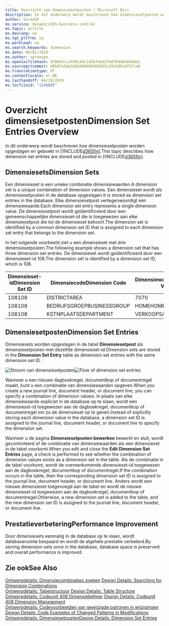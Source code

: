 ```yaml
---
title: Overzicht van dimensiesetposten | Microsoft Docs
description: In dit onderwerp wordt beschreven hoe dimensiesetposten worden opgeslagen en geboekt in Dynamics 365.
author: SorenGP
ms.service: dynamics365-business-central
ms.topic: article
ms.devlang: na
ms.tgt_pltfrm: na
ms.workload: na
ms.search.keywords: dimension
ms.date: 04/01/2019
ms.author: sgroespe
ms.openlocfilehash: 9706b5cc2438c49c143b7ded27447b4d6403e0dc
ms.sourcegitcommit: 60b87e5eb32bb408dd65b9855c29159b1dfbfca8
ms.translationtype: HT
ms.contentlocale: nl-BE
ms.lasthandoff: 04/29/2019
ms.locfileid: "1246805"
---
```

# <a name="dimension-set-entries-overview"></a><span data-ttu-id="b0122-103">Overzicht dimensiesetposten</span><span class="sxs-lookup"><span data-stu-id="b0122-103">Dimension Set Entries Overview</span></span>
<span data-ttu-id="b0122-104">In dit onderwerp wordt beschreven hoe dimensiesetposten worden opgeslagen en geboekt in [!INCLUDE[d365fin](includes/d365fin_md.md)].</span><span class="sxs-lookup"><span data-stu-id="b0122-104">This topic describes how dimension set entries are stored and posted in [!INCLUDE[d365fin](includes/d365fin_md.md)].</span></span>  

## <a name="dimension-sets"></a><span data-ttu-id="b0122-105">Dimensiesets</span><span class="sxs-lookup"><span data-stu-id="b0122-105">Dimension Sets</span></span>  
<span data-ttu-id="b0122-106">Een dimensieset is een unieke combinatie dimensiewaarden.</span><span class="sxs-lookup"><span data-stu-id="b0122-106">A dimension set is a unique combination of dimension values.</span></span> <span data-ttu-id="b0122-107">Een dimensieset wordt als dimensiesetposten in de database opgeslagen.</span><span class="sxs-lookup"><span data-stu-id="b0122-107">It is stored as dimension set entries in the database.</span></span> <span data-ttu-id="b0122-108">Elke dimensiesetpost vertegenwoordigt één dimensiewaarde.</span><span class="sxs-lookup"><span data-stu-id="b0122-108">Each dimension set entry represents a single dimension value.</span></span> <span data-ttu-id="b0122-109">De dimensiesetpost wordt geïdentificeerd door een gemeenschappelijke dimensieset-id die is toegewezen aan elke dimensiesetpost die tot de dimensieset behoort.</span><span class="sxs-lookup"><span data-stu-id="b0122-109">The dimension set is identified by a common dimension set ID that is assigned to each dimension set entry that belongs to the dimension set.</span></span>  

<span data-ttu-id="b0122-110">In het volgende voorbeeld ziet u een dimensieset met drie dimensiesetposten.</span><span class="sxs-lookup"><span data-stu-id="b0122-110">The following example shows a dimension set that has three dimension set entries.</span></span> <span data-ttu-id="b0122-111">De dimensieset wordt geïdentificeerd door een dimensieset-id 108.</span><span class="sxs-lookup"><span data-stu-id="b0122-111">The dimension set is identified by a dimension set ID, which is 108.</span></span>  

|<span data-ttu-id="b0122-112">Dimensieset-id</span><span class="sxs-lookup"><span data-stu-id="b0122-112">Dimension Set ID</span></span>|<span data-ttu-id="b0122-113">Dimensiecode</span><span class="sxs-lookup"><span data-stu-id="b0122-113">Dimension Code</span></span>|<span data-ttu-id="b0122-114">Dimensiewaardecode</span><span class="sxs-lookup"><span data-stu-id="b0122-114">Dimension Value Code</span></span>|<span data-ttu-id="b0122-115">Dimensiewaardenaam</span><span class="sxs-lookup"><span data-stu-id="b0122-115">Dimension Value Name</span></span>|  
|----------------------|--------------------|--------------------------|--------------------------|  
|<span data-ttu-id="b0122-116">108</span><span class="sxs-lookup"><span data-stu-id="b0122-116">108</span></span>|<span data-ttu-id="b0122-117">DISTRICT</span><span class="sxs-lookup"><span data-stu-id="b0122-117">AREA</span></span>|<span data-ttu-id="b0122-118">70</span><span class="sxs-lookup"><span data-stu-id="b0122-118">70</span></span>|<span data-ttu-id="b0122-119">Noord-Amerika</span><span class="sxs-lookup"><span data-stu-id="b0122-119">America North</span></span>|  
|<span data-ttu-id="b0122-120">108</span><span class="sxs-lookup"><span data-stu-id="b0122-120">108</span></span>|<span data-ttu-id="b0122-121">BEDRIJFSGROEP</span><span class="sxs-lookup"><span data-stu-id="b0122-121">BUSINESSGROUP</span></span>|<span data-ttu-id="b0122-122">HOME</span><span class="sxs-lookup"><span data-stu-id="b0122-122">HOME</span></span>|<span data-ttu-id="b0122-123">Home</span><span class="sxs-lookup"><span data-stu-id="b0122-123">Home</span></span>|  
|<span data-ttu-id="b0122-124">108</span><span class="sxs-lookup"><span data-stu-id="b0122-124">108</span></span>|<span data-ttu-id="b0122-125">KSTNPLAATS</span><span class="sxs-lookup"><span data-stu-id="b0122-125">DEPARTMENT</span></span>|<span data-ttu-id="b0122-126">VERKOOP</span><span class="sxs-lookup"><span data-stu-id="b0122-126">SALES</span></span>|<span data-ttu-id="b0122-127">Verkoop</span><span class="sxs-lookup"><span data-stu-id="b0122-127">Sales</span></span>|  

## <a name="dimension-set-entries"></a><span data-ttu-id="b0122-128">Dimensiesetposten</span><span class="sxs-lookup"><span data-stu-id="b0122-128">Dimension Set Entries</span></span>  
<span data-ttu-id="b0122-129">Dimensiesets worden opgeslagen in de tabel **Dimensiesetpost** als dimensiesetposten met dezelfde dimensieset-id.</span><span class="sxs-lookup"><span data-stu-id="b0122-129">Dimension sets are stored in the **Dimension Set Entry** table as dimension set entries with the same dimension set ID.</span></span>  

<span data-ttu-id="b0122-130">![Stroom van dimensiesetposten](media/dimensionentrynav7.png "Stroom van dimensiesetposten")</span><span class="sxs-lookup"><span data-stu-id="b0122-130">![Flow of dimension set entries](media/dimensionentrynav7.png "Flow of dimension set entries")</span></span>  

<span data-ttu-id="b0122-131">Wanneer u een nieuwe dagboekregel, documentkop of documentregel maakt, kunt u een combinatie van dimensiewaarden opgeven.</span><span class="sxs-lookup"><span data-stu-id="b0122-131">When you create a new journal line, document header, or document line, you can specify a combination of dimension values.</span></span> <span data-ttu-id="b0122-132">In plaats van elke dimensiewaarde expliciet in de database op te slaan, wordt een dimensieset-id toegewezen aan de dagboekregel, documentkop of documentregel om zo de dimensieset op te geven.</span><span class="sxs-lookup"><span data-stu-id="b0122-132">Instead of explicitly storing each dimension value in the database, a dimension set ID is assigned to the journal line, document header, or document line to specify the dimension set.</span></span>  

<span data-ttu-id="b0122-133">Wanneer u de pagina **Dimensiesetposten bewerken** bewerkt en sluit, wordt gecontroleerd of de combinatie van dimensiewaarden als een dimensieset in de tabel voorkomt.</span><span class="sxs-lookup"><span data-stu-id="b0122-133">When you edit and close the **Edit Dimension Set Entries** page, a check is performed to see whether the combination of dimension values exists as a dimension set in the table.</span></span> <span data-ttu-id="b0122-134">Als de combinatie in de tabel voorkomt, wordt de overeenkomende dimensieset-id toegewezen aan de dagboekregel, documentkop of documentregel.</span><span class="sxs-lookup"><span data-stu-id="b0122-134">If the combination occurs in the table, then the corresponding dimension set ID is assigned to the journal line, document header, or document line.</span></span> <span data-ttu-id="b0122-135">Anders wordt een nieuwe dimensieset toegevoegd aan de tabel en wordt de nieuwe dimensieset-id toegewezen aan de dagboekregel, documentkop of documentregel.</span><span class="sxs-lookup"><span data-stu-id="b0122-135">Otherwise, a new dimension set is added to the table, and the new dimension set ID is assigned to the journal line, document header, or document line.</span></span>  

## <a name="performance-improvement"></a><span data-ttu-id="b0122-136">Prestatieverbetering</span><span class="sxs-lookup"><span data-stu-id="b0122-136">Performance Improvement</span></span>  
<span data-ttu-id="b0122-137">Door dimensiesets eenmalig in de database op te slaan, wordt databaseruimte bespaard en wordt de algehele prestatie verbeterd.</span><span class="sxs-lookup"><span data-stu-id="b0122-137">By storing dimension sets once in the database, database space is preserved and overall performance is improved.</span></span>  

## <a name="see-also"></a><span data-ttu-id="b0122-138">Zie ook</span><span class="sxs-lookup"><span data-stu-id="b0122-138">See Also</span></span>  
<span data-ttu-id="b0122-139">[Ontwerpdetails: Dimensiecombinaties zoeken](design-details-searching-for-dimension-combinations.md) </span><span class="sxs-lookup"><span data-stu-id="b0122-139">[Design Details: Searching for Dimension Combinations](design-details-searching-for-dimension-combinations.md) </span></span>  
<span data-ttu-id="b0122-140">[Ontwerpdetails: Tabelstructuur](design-details-table-structure.md) </span><span class="sxs-lookup"><span data-stu-id="b0122-140">[Design Details: Table Structure](design-details-table-structure.md) </span></span>  
<span data-ttu-id="b0122-141">[Ontwerpdetails: Codeunit 408 Dimensiebeheer](design-details-codeunit-408-dimension-management.md) </span><span class="sxs-lookup"><span data-stu-id="b0122-141">[Design Details: Codeunit 408 Dimension Management](design-details-codeunit-408-dimension-management.md) </span></span>  
<span data-ttu-id="b0122-142">[Ontwerpdetails: Codevoorbeelden van gewijzigde patronen in wijzigingen](design-details-code-examples-of-changed-patterns-in-modifications.md) </span><span class="sxs-lookup"><span data-stu-id="b0122-142">[Design Details: Code Examples of Changed Patterns in Modifications](design-details-code-examples-of-changed-patterns-in-modifications.md) </span></span>  
[<span data-ttu-id="b0122-143">Ontwerpdetails: Dimensiesetposten</span><span class="sxs-lookup"><span data-stu-id="b0122-143">Design Details: Dimension Set Entries</span></span>](design-details-dimension-set-entries.md)   
